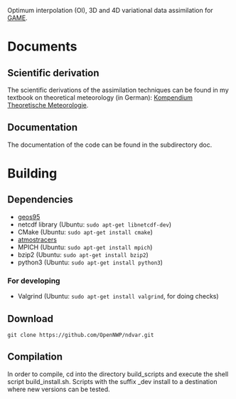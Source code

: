 Optimum interpolation (OI), 3D and 4D variational data assimilation for [GAME](https://github.com/OpenNWP/game).

# Documents

## Scientific derivation

The scientific derivations of the assimilation techniques can be found in my textbook on theoretical meteorology (in German): [Kompendium Theoretische Meteorologie](https://raw.githubusercontent.com/MHBalsmeier/kompendium/master/kompendium.pdf).

## Documentation

The documentation of the code can be found in the subdirectory doc.

# Building

## Dependencies

* [geos95](https://github.com/OpenNWP/geos95)
* netcdf library (Ubuntu: `sudo apt-get libnetcdf-dev`)
* CMake (Ubuntu: `sudo apt-get install cmake`)
* [atmostracers](https://github.com/OpenNWP/atmostracers)
* MPICH (Ubuntu: `sudo apt-get install mpich`)
* bzip2 (Ubuntu: `sudo apt-get install bzip2`)
* python3 (Ubuntu: `sudo apt-get install python3`)

### For developing

* Valgrind (Ubuntu: `sudo apt-get install valgrind`, for doing checks)

## Download

	git clone https://github.com/OpenNWP/ndvar.git

## Compilation

In order to compile, cd into the directory build\_scripts and execute the shell script build\_install.sh. Scripts with the suffix \_dev install to a destination where new versions can be tested.
